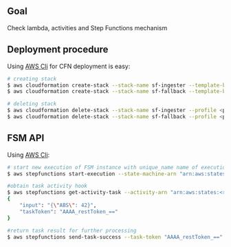 ## Goal

Check lambda, activities and Step Functions mechanism

## Deployment procedure

Using [AWS Cli](https://github.com/aws/aws-cli) for CFN deployment is easy:
```sh
# creating stack
$ aws cloudformation create-stack --stack-name sf-ingester --template-body file://ingester.yaml --parameters ParameterKey=activityName,ParameterValue=<activity_name> --profile <profile> --region <region> --capabilities CAPABILITY_IAM
$ aws cloudformation create-stack --stack-name sf-fallback --template-body file://fallback.yaml --profile <profile> --region <region> --capabilities CAPABILITY_IAM

# deleting stack
$ aws cloudformation delete-stack --stack-name sf-ingester --profile <profile> --region <region>
$ aws cloudformation delete-stack --stack-name sf-fallback --profile <profile> --region <region>
```

## FSM API

Using [AWS Cli](https://github.com/aws/aws-cli):

```sh
# start new execution of FSM instance with unique_name name of execution
$ aws stepfunctions start-execution --state-machine-arn "arn:aws:states:<region>:<account_id>:stateMachine:MyAwesomeFSM" --input "{\"ABS\":42}" --name unique_name

#obtain task activity hook
$ aws stepfunctions get-activity-task --activity-arn "arn:aws:states:<region>:<account_id>:activity:my-activity"
{
    "input": "{\"ABS\": 42}",
    "taskToken": "AAAA_restToken_=="
}

#return task result for further processing
$ aws stepfunctions send-task-success --task-token "AAAA_restToken_==" --task-output "{\"ABS\": 43}"
```
